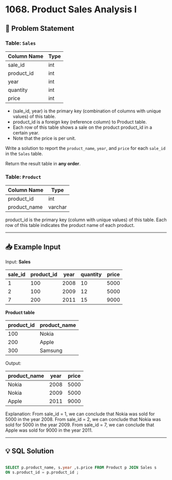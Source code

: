 # 1068. Product Sales Analysis I

## 📝 Problem Statement

### Table: `Sales`

| Column Name | Type  |
|-------------|-------|
| sale_id     | int   |
| product_id  | int   |
| year        | int   |
| quantity    | int   |
| price       | int   |

 - (sale_id, year) is the primary key (combination of columns with unique values) of this table.
 - product_id is a foreign key (reference column) to Product table.
 - Each row of this table shows a sale on the product product_id in a certain year.
 - Note that the price is per unit.


Write a solution to report the `product_name`, `year`, and `price` for each `sale_id` in the `Sales` table.

Return the result table in **any order**.
   
### Table: `Product`

| Column Name  | Type    |
|--------------|---------|
| product_id   | int     |
| product_name | varchar |

product_id is the primary key (column with unique values) of this table.
Each row of this table indicates the product name of each product.
 

---

## 📥 Example Input

Input: **Sales**


| sale_id | product_id | year | quantity | price |
|---------|------------|------|----------|-------|
| 1       | 100        | 2008 | 10       | 5000  |
| 2       | 100        | 2009 | 12       | 5000  |
| 7       | 200        | 2011 | 15       | 9000  |

**Product table**

| product_id | product_name |
|------------|--------------|
| 100        | Nokia        |
| 200        | Apple        |
| 300        | Samsung      |


Output: 

| product_name | year  | price |
|--------------|-------|-------|
| Nokia        | 2008  | 5000  |
| Nokia        | 2009  | 5000  |
| Apple        | 2011  | 9000  |

Explanation: 
From sale_id = 1, we can conclude that Nokia was sold for 5000 in the year 2008.
From sale_id = 2, we can conclude that Nokia was sold for 5000 in the year 2009.
From sale_id = 7, we can conclude that Apple was sold for 9000 in the year 2011.

---

## 💡 SQL Solution

```sql

SELECT p.product_name, s.year ,s.price FROM Product p JOIN Sales s
ON s.product_id = p.product_id ;
